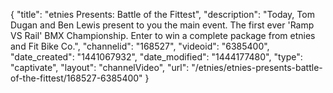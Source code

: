 {
    "title": "etnies Presents: Battle of the Fittest",
    "description": "Today, Tom Dugan and Ben Lewis present to you the main event. The first ever 'Ramp VS Rail' BMX Championship. Enter to win a complete package from etnies and Fit Bike Co.",
    "channelid": "168527",
    "videoid": "6385400",
    "date_created": "1441067932",
    "date_modified": "1444177480",
    "type": "captivate",
    "layout": "channelVideo",
    "url": "\/etnies\/etnies-presents-battle-of-the-fittest\/168527-6385400"
}